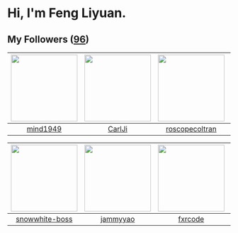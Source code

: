 # Hi, I'm Feng Liyuan.

## My Followers ([96](https://github.com/SunRunAway?tab=followers))

| <img src="https://avatars.githubusercontent.com/u/19871320?v=4" width="150" height="150" /> | <img src="https://avatars.githubusercontent.com/u/10810759?v=4" width="150" height="150" /> | <img src="https://avatars.githubusercontent.com/u/24416962?v=4" width="150" height="150" /> | <img src="https://avatars.githubusercontent.com/u/18556593?v=4" width="150" height="150" /> |
| :-----------------------------------------------------------------------------------------: | :-----------------------------------------------------------------------------------------: | :-----------------------------------------------------------------------------------------: | :-----------------------------------------------------------------------------------------: |
|                           [mind1949](https://github.com/mind1949)                           |                             [CarlJi](https://github.com/CarlJi)                             |                     [roscopecoltran](https://github.com/roscopecoltran)                     |                              [aylei](https://github.com/aylei)                              |

| <img src="https://avatars.githubusercontent.com/u/74522790?v=4" width="150" height="150" /> | <img src="https://avatars.githubusercontent.com/u/38520451?v=4" width="150" height="150" /> | <img src="https://avatars.githubusercontent.com/u/13307594?v=4" width="150" height="150" /> | <img src="https://avatars.githubusercontent.com/u/13427348?v=4" width="150" height="150" /> |
| :-----------------------------------------------------------------------------------------: | :-----------------------------------------------------------------------------------------: | :-----------------------------------------------------------------------------------------: | :-----------------------------------------------------------------------------------------: |
|                     [snowwhite-boss](https://github.com/snowwhite-boss)                     |                           [jammyyao](https://github.com/jammyyao)                           |                            [fxrcode](https://github.com/fxrcode)                            |                             [Yisaer](https://github.com/Yisaer)                             |
